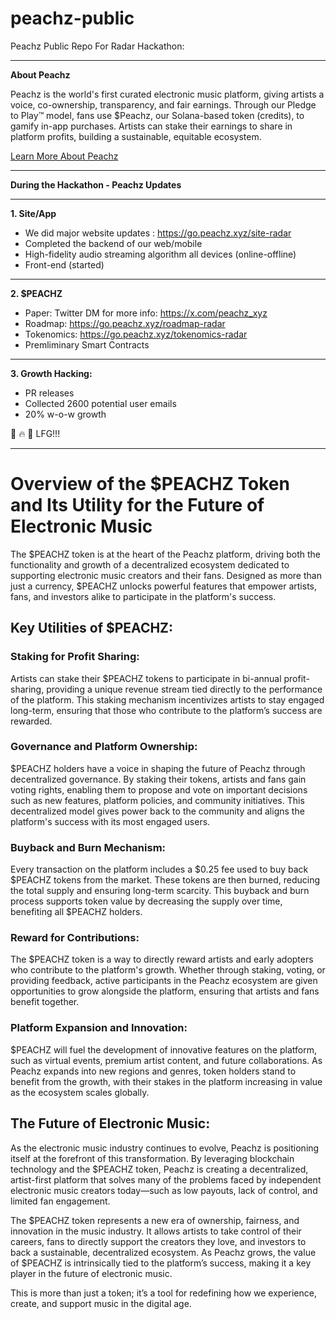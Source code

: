 # peachz-public
Peachz Public Repo For Radar Hackathon: 

---


**About Peachz**

Peachz is the world's first curated electronic music platform, giving artists a voice, co-ownership, transparency, and fair earnings. Through our Pledge to Play™ model, fans use $Peachz, our Solana-based token (credits), to gamify in-app purchases. Artists can stake their earnings to share in platform profits, building a sustainable, equitable ecosystem.

[Learn More About Peachz](https://go.peachz.xyz/site-radar)


---

**During the Hackathon - Peachz Updates**

---

**1. Site/App**

- We did major website updates : https://go.peachz.xyz/site-radar
- Completed the backend of our web/mobile
- High-fidelity audio streaming algorithm all devices (online-offline)
- Front-end (started)

---


**2. $PEACHZ**

- Paper: Twitter DM for more info: https://x.com/peachz_xyz
- Roadmap: https://go.peachz.xyz/roadmap-radar
- Tokenomics: https://go.peachz.xyz/tokenomics-radar
- Premliminary Smart Contracts

---


**3. Growth Hacking:**
 
- PR releases
- Collected 2600 potential user emails
- 20% w-o-w growth


🍑 🔥 🚀 LFG!!! 

---

# Overview of the $PEACHZ Token and Its Utility for the Future of Electronic Music

The $PEACHZ token is at the heart of the Peachz platform, driving both the functionality and growth of a decentralized ecosystem dedicated to supporting electronic music creators and their fans. Designed as more than just a currency, $PEACHZ unlocks powerful features that empower artists, fans, and investors alike to participate in the platform's success.

## Key Utilities of $PEACHZ:

### Staking for Profit Sharing:
Artists can stake their $PEACHZ tokens to participate in bi-annual profit-sharing, providing a unique revenue stream tied directly to the performance of the platform. This staking mechanism incentivizes artists to stay engaged long-term, ensuring that those who contribute to the platform’s success are rewarded.

### Governance and Platform Ownership:
$PEACHZ holders have a voice in shaping the future of Peachz through decentralized governance. By staking their tokens, artists and fans gain voting rights, enabling them to propose and vote on important decisions such as new features, platform policies, and community initiatives. This decentralized model gives power back to the community and aligns the platform's success with its most engaged users.

### Buyback and Burn Mechanism:
Every transaction on the platform includes a $0.25 fee used to buy back $PEACHZ tokens from the market. These tokens are then burned, reducing the total supply and ensuring long-term scarcity. This buyback and burn process supports token value by decreasing the supply over time, benefiting all $PEACHZ holders.

### Reward for Contributions:
The $PEACHZ token is a way to directly reward artists and early adopters who contribute to the platform's growth. Whether through staking, voting, or providing feedback, active participants in the Peachz ecosystem are given opportunities to grow alongside the platform, ensuring that artists and fans benefit together.

### Platform Expansion and Innovation:
$PEACHZ will fuel the development of innovative features on the platform, such as virtual events, premium artist content, and future collaborations. As Peachz expands into new regions and genres, token holders stand to benefit from the growth, with their stakes in the platform increasing in value as the ecosystem scales globally.

## The Future of Electronic Music:
As the electronic music industry continues to evolve, Peachz is positioning itself at the forefront of this transformation. By leveraging blockchain technology and the $PEACHZ token, Peachz is creating a decentralized, artist-first platform that solves many of the problems faced by independent electronic music creators today—such as low payouts, lack of control, and limited fan engagement.

The $PEACHZ token represents a new era of ownership, fairness, and innovation in the music industry. It allows artists to take control of their careers, fans to directly support the creators they love, and investors to back a sustainable, decentralized ecosystem. As Peachz grows, the value of $PEACHZ is intrinsically tied to the platform’s success, making it a key player in the future of electronic music.

This is more than just a token; it’s a tool for redefining how we experience, create, and support music in the digital age.

